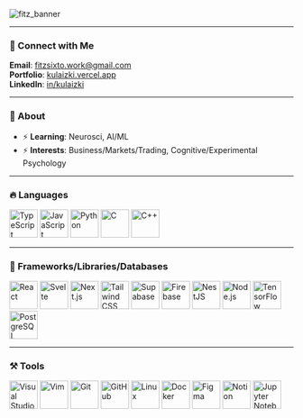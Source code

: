 <!-- <p align="left">
  <img src="https://komarev.com/ghpvc/?username=kulaizki&label=Profile%20views&color=008cff&style=flat" alt="kulaizki" />
  <img src="https://user-badge.committers.top/philippines/kulaizki.svg" />
</p>
-->

![fitz_banner](https://github.com/user-attachments/assets/1fab43ab-c470-4010-8a2d-a9f6735e15dc)

---

### 📧 Connect with Me
**Email**: fitzsixto.work@gmail.com  
**Portfolio**: <a href="https://kulaizki.vercel.app/" target="_blank">kulaizki.vercel.app</a>  
**LinkedIn**: <a href="https://www.linkedin.com/in/kulaizki" target="_blank">in/kulaizki</a>

---

### 💬 About

- ⚡ **Learning**: Neurosci, AI/ML
- ⚡ **Interests**: Business/Markets/Trading, Cognitive/Experimental Psychology

---

### 🔥 Languages

<p align="left">
  <img src="https://skillicons.dev/icons?i=ts" alt="TypeScript" width="50" height="50"/>
  <img src="https://skillicons.dev/icons?i=js" alt="JavaScript" width="50" height="50"/>
  <img src="https://skillicons.dev/icons?i=python" alt="Python" width="50" height="50"/>
  <img src="https://skillicons.dev/icons?i=c" alt="C" width="50" height="50"/>
  <img src="https://skillicons.dev/icons?i=cpp" alt="C++" width="50" height="50"/>
</p>

---

### 🧬 Frameworks/Libraries/Databases

<p align="left">
  <img src="https://skillicons.dev/icons?i=react" alt="React" width="50" height="50"/>
  <img src="https://skillicons.dev/icons?i=svelte" alt="Svelte" width="50" height="50"/>
  <img src="https://skillicons.dev/icons?i=nextjs" alt="Next.js" width="50" height="50"/>
  <img src="https://skillicons.dev/icons?i=tailwind" alt="Tailwind CSS" width="50" height="50"/>
  <img src="https://skillicons.dev/icons?i=supabase" alt="Supabase" width="50" height="50"/>
  <img src="https://skillicons.dev/icons?i=firebase" alt="Firebase" width="50" height="50"/>
  <img src="https://skillicons.dev/icons?i=nestjs" alt="NestJS" width="50" height="50"/>
  <img src="https://skillicons.dev/icons?i=nodejs" alt="Node.js" width="50" height="50"/>
  <img src="https://skillicons.dev/icons?i=tensorflow" alt="TensorFlow" width="50" height="50"/>
  <img src="https://skillicons.dev/icons?i=postgres" alt="PostgreSQL" width="50" height="50"/>
</p>

---

### ⚒️ Tools

<p align="left">
  <img src="https://skillicons.dev/icons?i=vscode" alt="Visual Studio Code" width="50" height="50"/>
  <img src="https://skillicons.dev/icons?i=vim" alt="Vim" width="50" height="50"/>
  <img src="https://skillicons.dev/icons?i=git" alt="Git" width="50" height="50"/>
  <img src="https://skillicons.dev/icons?i=github" alt="GitHub" width="50" height="50"/>
  <img src="https://skillicons.dev/icons?i=linux" alt="Linux" width="50" height="50"/>
  <img src="https://skillicons.dev/icons?i=docker" alt="Docker" width="50" height="50"/>
  <img src="https://skillicons.dev/icons?i=figma" alt="Figma" width="50" height="50"/>
  <img src="https://skillicons.dev/icons?i=notion" alt="Notion" width="50" height="50"/>
  <img src="https://skillicons.dev/icons?i=jupyter" alt="Jupyter Notebook" width="50" height="50"/>
</p>

